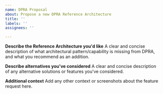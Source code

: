 ```yaml
---
name: DPRA Proposal
about: Propose a new DPRA Reference Architecture
title: ''
labels: ''
assignees: ''

---
```


**Describe the Reference Architecture you'd like**
A clear and concise description of what architectural pattern/capability is missing from DPRA, and what you recommend as an addition.

**Describe alternatives you've considered**
A clear and concise description of any alternative solutions or features you've considered.

**Additional context**
Add any other context or screenshots about the feature request here.
